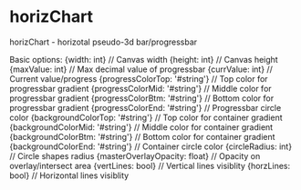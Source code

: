 horizChart
==========

horizChart - horizotal  pseudo-3d bar/progressbar

Basic options:
{width: int}  // Canvas width
{height: int} // Canvas height
{maxValue: int} // Max decimal value of progressbar
{currValue: int} // Current value/progress
{progressColorTop: '#string'} // Top color for progressbar gradient
{progressColorMid: '#string'} // Middle color for progressbar gradient
{progressColorBtm: '#string'} // Bottom color for progressbar gradient
{progressColorEnd: '#string'} // Progressbar circle color
{backgroundColorTop: '#string'} // Top color for container gradient
{backgroundColorMid: '#string'} // Middle color for container gradient
{backgroundColorBtm: '#string'} // Bottom color for container gradient
{backgroundColorEnd: '#string'} // Container circle color
{circleRadius: int} // Circle shapes radius
{masterOverlayOpacity: float} // Opacity on overlay/intersect area
{vertLines: bool} // Vertical lines visiblity
{horzLines: bool} // Horizontal lines visiblity
